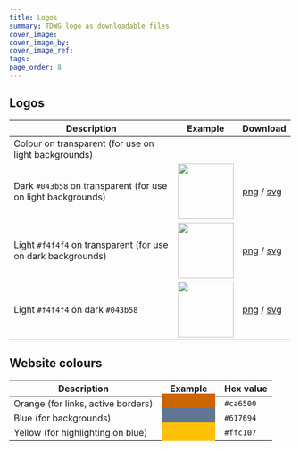 ```yaml
---
title: Logos
summary: TDWG logo as downloadable files 
cover_image: 
cover_image_by: 
cover_image_ref: 
tags: 
page_order: 8
---
```


## Logos

Description | Example | Download
--- | --- | ---
Colour on transparent (for use on light backgrounds) | | 
Dark `#043b58` on transparent (for use on light backgrounds) | <img src="{static}tdwg_logo_dark_on_transparent.png" width="100"> | [png]({static}tdwg_logo_dark_on_transparent.png) / [svg]({static}tdwg_logo_dark_on_transparent.svg)
Light `#f4f4f4` on transparent (for use on dark backgrounds) | <img src="{static}tdwg_logo_light_on_transparent.png" width="100"> | [png]({static}tdwg_logo_light_on_transparent.png) / [svg]({static}tdwg_logo_light_on_transparent.svg)
Light `#f4f4f4` on dark `#043b58` | <img src="{static}tdwg_logo_light_on_dark.png" width="100"> | [png]({static}tdwg_logo_light_on_dark.png) / [svg]({static}tdwg_logo_light_on_dark.svg)

## Website colours

Description | Example | Hex value
--- | --- | ---
Orange (for links, active borders) | <span style="background-color: #ca6500; padding: 0.5rem 3rem;"></span> | `#ca6500`
Blue (for backgrounds) | <span style="background-color: #617694; padding: 0.5rem 3rem;"></span> | `#617694`
Yellow (for highlighting on blue) | <span style="background-color: #ffc107; padding: 0.5rem 3rem;"></span> | `#ffc107`